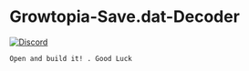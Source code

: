 # Growtopia-Save.dat-Decoder
[![Discord](https://img.shields.io/discord/917888904751874078?color=%23000000&style=plastic?label=discord)](https://discord.gg/y9ypPXtPrz)

```
Open and build it! . Good Luck
```
